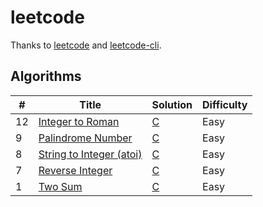 # leetcode
Thanks to [leetcode](https://leetcode.com) and [leetcode-cli](https://github.com/skygragon/leetcode-cli).

## Algorithms

| # | Title | Solution | Difficulty |
|---| ----- | -------- | ---------- |
|12|[Integer to Roman](https://leetcode.com/problems/integer-to-roman/description/)|[C](./algorithms/c/12.integer-to-roman.c)|Easy|
|9|[Palindrome Number](https://leetcode.com/problems/palindrome-number/description/)|[C](./algorithms/c/9.palindrome-number.151490814.ac.c)|Easy|
|8|[String to Integer (atoi)](https://leetcode.com/problems/string-to-integer-atoi/description/)|[C](./algorithms/c/8.string-to-integer-atoi.151394263.ac.c)|Easy|
|7|[Reverse Integer](https://leetcode.com/problems/reverse-integer/description/)|[C](./algorithms/c/7.reverse-integer.151387078.ac.c)|Easy|
|1|[Two Sum](https://leetcode.com/problems/two-sum/description/)|[C](./algorithms/c/1.two-sum.151377689.ac.c)|Easy|